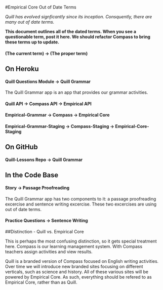 #Empirical Core Out of Date Terms

*Quill has evolved signficantly since its inception. Consquently, there are many out of date terms.*

**This document outlines all of the dated terms. When you see a questionable term, post it here. 
We should refactor Compass to bring these terms up to update.**


#### (The current term) -> (The proper term)

## On Heroku

#### Quill Questions Module -> Quill Grammar
The Quill Grammar app is an app that provides our grammar activities. 

#### Quill API -> Compass API -> Empirical API

#### Empirical-Grammar -> Compass -> Empirical Core

#### Empirical-Grammar-Staging -> Compass-Staging -> Empirical-Core-Staging

## On GitHub

#### Quill-Lessons Repo -> Quill Grammar

## In the Code Base

#### Story -> Passage Proofreading
The Quill Grammar app has two components to it: a passage proofreading excercise and sentence writing excercise. These two excercises are using out of date terms. 

#### Practice Questions -> Sentence Writing

##Distinction - Quill vs. Empirical Core 

This is perhaps the most confusing distinction, so it gets special treatment here. Compass is our learning management system. With Compass teachers assign activities and view results. 

Quill is a branded version of Compass focused on English writing activities. Over time we will introduce new branded sites focusing on different verticals, such as science and history. All of these various sites will be powered by Empirical Core. As such, everything should be refered to as Empirical Core, rather than as Quill. 

